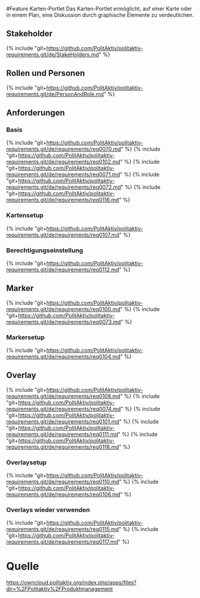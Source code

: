 #Feature Karten-Portlet
Das Karten-Portlet ermöglicht, auf einer Karte oder in einem Plan, eine Diskussion durch graphische Elemente zu verdeutlichen.

## Stakeholder
{% include "git+https://github.com/PolitAktiv/politaktiv-requirements.git/de/StakeHolders.md" %}

## Rollen und Personen
{% include "git+https://github.com/PolitAktiv/politaktiv-requirements.git/de/PersonAndRole.md" %}

## Anforderungen

### Basis
{% include "git+https://github.com/PolitAktiv/politaktiv-requirements.git/de/requirements/req0070.md" %}
{% include "git+https://github.com/PolitAktiv/politaktiv-requirements.git/de/requirements/req0102.md" %}
{% include "git+https://github.com/PolitAktiv/politaktiv-requirements.git/de/requirements/req0071.md" %}
{% include "git+https://github.com/PolitAktiv/politaktiv-requirements.git/de/requirements/req0072.md" %}
{% include "git+https://github.com/PolitAktiv/politaktiv-requirements.git/de/requirements/req0116.md" %}

### Kartensetup
{% include "git+https://github.com/PolitAktiv/politaktiv-requirements.git/de/requirements/req0107.md" %}

### Berechtigungseinstellung
{% include "git+https://github.com/PolitAktiv/politaktiv-requirements.git/de/requirements/req0112.md" %}

## Marker
{% include "git+https://github.com/PolitAktiv/politaktiv-requirements.git/de/requirements/req0100.md" %}
{% include "git+https://github.com/PolitAktiv/politaktiv-requirements.git/de/requirements/req0073.md" %}

### Markersetup
{% include "git+https://github.com/PolitAktiv/politaktiv-requirements.git/de/requirements/req0104.md" %}

## Overlay
{% include "git+https://github.com/PolitAktiv/politaktiv-requirements.git/de/requirements/req0108.md" %}
{% include "git+https://github.com/PolitAktiv/politaktiv-requirements.git/de/requirements/req0074.md" %}
{% include "git+https://github.com/PolitAktiv/politaktiv-requirements.git/de/requirements/req0101.md" %}
{% include "git+https://github.com/PolitAktiv/politaktiv-requirements.git/de/requirements/req0111.md" %}
{% include "git+https://github.com/PolitAktiv/politaktiv-requirements.git/de/requirements/req0118.md" %}

### Overlaysetup
{% include "git+https://github.com/PolitAktiv/politaktiv-requirements.git/de/requirements/req0110.md" %}
{% include "git+https://github.com/PolitAktiv/politaktiv-requirements.git/de/requirements/req0106.md" %}

### Overlays wieder verwenden
{% include "git+https://github.com/PolitAktiv/politaktiv-requirements.git/de/requirements/req0115.md" %}
{% include "git+https://github.com/PolitAktiv/politaktiv-requirements.git/de/requirements/req0117.md" %}

# Quelle
https://owncloud.politaktiv.org/index.php/apps/files?dir=%2FPolitaktiv%2FProduktmanagement